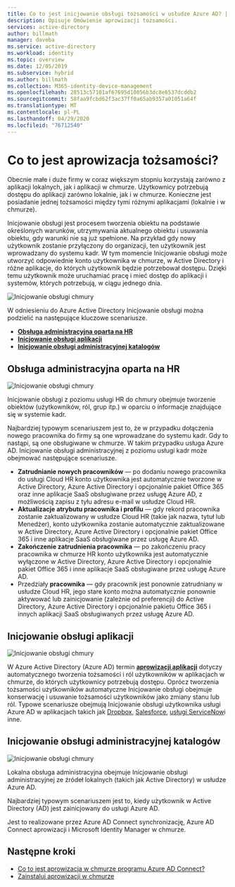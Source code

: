 ```yaml
---
title: Co to jest inicjowanie obsługi tożsamości w usłudze Azure AD? | Microsoft Docs
description: Opisuje Omówienie aprowizacji tożsamości.
services: active-directory
author: billmath
manager: daveba
ms.service: active-directory
ms.workload: identity
ms.topic: overview
ms.date: 12/05/2019
ms.subservice: hybrid
ms.author: billmath
ms.collection: M365-identity-device-management
ms.openlocfilehash: 28513c57101af67695d10056b3dc8e6537dcddb2
ms.sourcegitcommit: 58faa9fcbd62f3ac37ff0a65ab9357a01051a64f
ms.translationtype: MT
ms.contentlocale: pl-PL
ms.lasthandoff: 04/29/2020
ms.locfileid: "76712540"
---
```

# <a name="what-is-identity-provisioning"></a>Co to jest aprowizacja tożsamości?

Obecnie małe i duże firmy w coraz większym stopniu korzystają zarówno z aplikacji lokalnych, jak i aplikacji w chmurze.  Użytkownicy potrzebują dostępu do aplikacji zarówno lokalnie, jak i w chmurze. Konieczne jest posiadanie jednej tożsamości między tymi różnymi aplikacjami (lokalnie i w chmurze).

Inicjowanie obsługi jest procesem tworzenia obiektu na podstawie określonych warunków, utrzymywania aktualnego obiektu i usuwania obiektu, gdy warunki nie są już spełnione. Na przykład gdy nowy użytkownik zostanie przyłączony do organizacji, ten użytkownik jest wprowadzany do systemu kadr.  W tym momencie Inicjowanie obsługi może utworzyć odpowiednie konto użytkownika w chmurze, w Active Directory i różne aplikacje, do których użytkownik będzie potrzebował dostępu.  Dzięki temu użytkownik może uruchamiać pracę i mieć dostęp do aplikacji i systemów, których potrzebują, w ciągu jednego dnia. 

![Inicjowanie obsługi chmury](media/what-is-provisioning/cloud1.png)

W odniesieniu do Azure Active Directory Inicjowanie obsługi można podzielić na następujące kluczowe scenariusze.  

- **[Obsługa administracyjna oparta na HR](#hr-driven-provisioning)**  
- **[Inicjowanie obsługi aplikacji](#app-provisioning)**  
- **[Inicjowanie obsługi administracyjnej katalogów](#directory-provisioning)** 

## <a name="hr-driven-provisioning"></a>Obsługa administracyjna oparta na HR

![Inicjowanie obsługi chmury](media/what-is-provisioning/cloud2.png)

Inicjowanie obsługi z poziomu usługi HR do chmury obejmuje tworzenie obiektów (użytkowników, ról, grup itp.) w oparciu o informacje znajdujące się w systemie kadr.  

Najbardziej typowym scenariuszem jest to, że w przypadku dołączenia nowego pracownika do firmy są one wprowadzane do systemu kadr.  Gdy to nastąpi, są one obsługiwane w chmurze.  W takim przypadku usługa Azure AD.  Inicjowanie obsługi administracyjnej z poziomu usługi kadr może obejmować następujące scenariusze. 

- **Zatrudnianie nowych pracowników** — po dodaniu nowego pracownika do usługi Cloud HR konto użytkownika jest automatycznie tworzone w Active Directory, Azure Active Directory i opcjonalnie pakiet Office 365 oraz inne aplikacje SaaS obsługiwane przez usługę Azure AD, z możliwością zapisu z tyłu adresu e-mail w usłudze Cloud HR.
- **Aktualizacje atrybutu pracownika i profilu** — gdy rekord pracownika zostanie zaktualizowany w usłudze Cloud HR (takie jak nazwa, tytuł lub Menedżer), konto użytkownika zostanie automatycznie zaktualizowane w Active Directory, Azure Active Directory i opcjonalnie pakiet Office 365 i inne aplikacje SaaS obsługiwane przez usługę Azure AD.
- **Zakończenie zatrudnienia pracownika** — po zakończeniu pracy pracownika w chmurze HR konto użytkownika jest automatycznie wyłączone w Active Directory, Azure Active Directory i opcjonalnie pakiet Office 365 i inne aplikacje SaaS obsługiwane przez usługę Azure AD.
- Przedziały **pracownika** — gdy pracownik jest ponownie zatrudniany w usłudze Cloud HR, jego stare konto można automatycznie ponownie aktywować lub zainicjowanie (zależnie od preferencji) do Active Directory, Azure Active Directory i opcjonalnie pakietu Office 365 i innych aplikacji SaaS obsługiwanych przez usługę Azure AD.


## <a name="app-provisioning"></a>Inicjowanie obsługi aplikacji

![Inicjowanie obsługi chmury](media/what-is-provisioning/cloud3.png)

W Azure Active Directory (Azure AD) termin **[aprowizacji aplikacji](https://docs.microsoft.com/azure/active-directory/manage-apps/user-provisioning)** dotyczy automatycznego tworzenia tożsamości i ról użytkowników w aplikacjach w chmurze, do których użytkownicy potrzebują dostępu. Oprócz tworzenia tożsamości użytkowników automatyczne Inicjowanie obsługi obejmuje konserwację i usuwanie tożsamości użytkowników jako zmiany stanu lub ról. Typowe scenariusze obejmują Inicjowanie obsługi użytkownika usługi Azure AD w aplikacjach takich jak [Dropbox](https://docs.microsoft.com/azure/active-directory/saas-apps/dropboxforbusiness-provisioning-tutorial), [Salesforce](https://docs.microsoft.com/azure/active-directory/saas-apps/salesforce-provisioning-tutorial), [usługi ServiceNow](https://docs.microsoft.com/azure/active-directory/saas-apps/servicenow-provisioning-tutorial)i inne.

## <a name="directory-provisioning"></a>Inicjowanie obsługi administracyjnej katalogów

![Inicjowanie obsługi chmury](media/what-is-provisioning/cloud4.png)

Lokalna obsługa administracyjna obejmuje Inicjowanie obsługi administracyjnej ze źródeł lokalnych (takich jak Active Directory) w usłudze Azure AD.  

Najbardziej typowym scenariuszem jest to, kiedy użytkownik w Active Directory (AD) jest zainicjowany do usługi Azure AD.

Jest to realizowane przez Azure AD Connect synchronizację, Azure AD Connect aprowizacji i Microsoft Identity Manager w chmurze. 
 
## <a name="next-steps"></a>Następne kroki 

- [Co to jest aprowizacja w chmurze programu Azure AD Connect?](what-is-cloud-provisioning.md)
- [Zainstaluj aprowizacji w chmurze](how-to-install.md)
